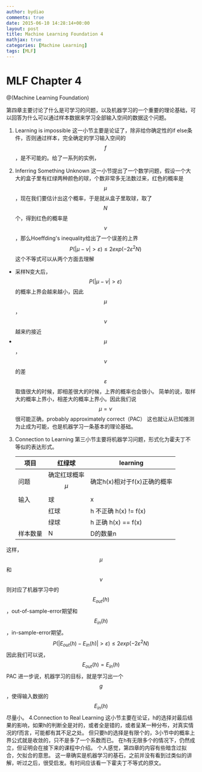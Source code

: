 ```yaml
---
author: bydiao
comments: true
date: 2015-06-10 14:28:14+00:00
layout: post
title: Machine Learning Foundation 4
mathjax: true
categories: [Machine Learning]
tags: [MLF]
---
```


# MLF Chapter 4

@(Machine Learning Foundation)

第四章主要讨论了什么是可学习的问题，以及机器学习的一个重要的理论基础，可以回答为什么可以通过样本数据来学习全部输入空间的数据这个问题。


1. Learning is impossible
这一小节主要是论证了，除非给你确定性的if else条件，否则通过样本，完全确定的学习输入空间的$$f$$，是不可能的。给了一系列的实例，

2. Inferring Something Unknown
这一小节提出了一个数学问题，假设一个大大的盒子里有红绿两种颜色的球，个数非常多无法数过来，红色的概率是$$\mu$$，现在我们要估计出这个概率，于是就从盒子里取球，取了$$N$$个，得到红色的概率是$$\nu$$，那么Hoeffding's inequality给出了一个误差的上界
$$P(|\mu - \nu| > \varepsilon) \leq 2exp(-2\varepsilon^2N)$$
这个不等式可以从两个方面去理解
* 采样N变大后，$$P(|\mu-\nu| > \varepsilon)$$的概率上界会越来越小，因此$$\mu$$，$$\nu$$越来约接近
* $$\mu$$，$$\nu$$的差$$\varepsilon$$取值很大的时候，即相差很大的时候，上界的概率也会很小。
简单的说，取样大的概率上界小，相差大的概率上界小。因此我们说 $$\mu=\nu$$很可能正确，probably approximately correct（PAC）
这也就让从已知推测为止成为可能，也是机器学习一条基本的理论基础。
3. Connection to Learning
第三小节主要将机器学习问题，形式化为霍夫丁不等似的表达形式。

	|项目|红绿球|learning|
	|---|---|---|
	|问题|确定红球概率$$\mu$$|确定h(x)相对于f(x)正确的概率|
	|输入|球|x|
	||红球|h 不正确 h(x) != f(x)|
	||绿球|h 正确 h(x) == f(x)|
	|样本数量|N|D的数量n|
这样，$$\mu$$和$$\nu$$ 则对应了机器学习中的 $$E_{out}(h)$$，out-of-sample-error期望和$$E_{in}(h)$$，in-sample-error期望。
$$P(|E_{out}(h) - E_{in}(h)| > \varepsilon) \leq 2exp(-2\varepsilon^2N)$$
因此我们可以说，$$E_{out}(h) =E_{in}(h)$$  PAC
进一步说，机器学习的目标，就是学习出一个$$g$$，使得输入数据的$$E_{in}(h)$$尽量小。
4.Connection to Real Learning
这小节主要在论证，h的选择对最后结果的影响，如果h的判断全是对的，或者全是错的，或者呈某一种分布，对真实情况的f而言，可能都有其不足之处。
但只要h的选择是有限个的，3小节中的概率上界公式就是收敛的，只不是多了一个系数而已。
在h有无限多个的情况下，仍然成立，但证明会在接下来的课程中介绍。
个人感觉，第四章的内容有些暗含过拟合，欠拟合的意思。
这一章确实是机器学习的基石，之前并没有看到过类似的讲解，听过之后，很受启发。有时间应该看一下霍夫丁不等式的原文。  
